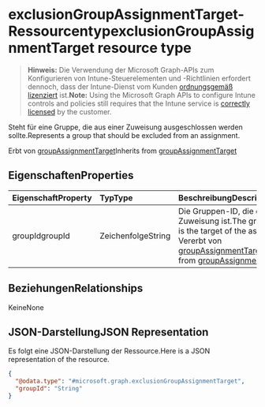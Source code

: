 # <a name="exclusiongroupassignmenttarget-resource-type"></a><span data-ttu-id="597da-101">exclusionGroupAssignmentTarget-Ressourcentyp</span><span class="sxs-lookup"><span data-stu-id="597da-101">exclusionGroupAssignmentTarget resource type</span></span>

> <span data-ttu-id="597da-102">**Hinweis:** Die Verwendung der Microsoft Graph-APIs zum Konfigurieren von Intune-Steuerelementen und -Richtlinien erfordert dennoch, dass der Intune-Dienst vom Kunden [ordnungsgemäß lizenziert](https://go.microsoft.com/fwlink/?linkid=839381) ist.</span><span class="sxs-lookup"><span data-stu-id="597da-102">**Note:** Using the Microsoft Graph APIs to configure Intune controls and policies still requires that the Intune service is [correctly licensed](https://go.microsoft.com/fwlink/?linkid=839381) by the customer.</span></span>

<span data-ttu-id="597da-103">Steht für eine Gruppe, die aus einer Zuweisung ausgeschlossen werden sollte.</span><span class="sxs-lookup"><span data-stu-id="597da-103">Represents a group that should be excluded from an assignment.</span></span>

<span data-ttu-id="597da-104">Erbt von [groupAssignmentTarget](../resources/intune_shared_groupassignmenttarget.md)</span><span class="sxs-lookup"><span data-stu-id="597da-104">Inherits from [groupAssignmentTarget](../resources/intune_shared_groupassignmenttarget.md)</span></span>

## <a name="properties"></a><span data-ttu-id="597da-105">Eigenschaften</span><span class="sxs-lookup"><span data-stu-id="597da-105">Properties</span></span>
|<span data-ttu-id="597da-106">Eigenschaft</span><span class="sxs-lookup"><span data-stu-id="597da-106">Property</span></span>|<span data-ttu-id="597da-107">Typ</span><span class="sxs-lookup"><span data-stu-id="597da-107">Type</span></span>|<span data-ttu-id="597da-108">Beschreibung</span><span class="sxs-lookup"><span data-stu-id="597da-108">Description</span></span>|
|:---|:---|:---|
|<span data-ttu-id="597da-109">groupId</span><span class="sxs-lookup"><span data-stu-id="597da-109">groupId</span></span>|<span data-ttu-id="597da-110">Zeichenfolge</span><span class="sxs-lookup"><span data-stu-id="597da-110">String</span></span>|<span data-ttu-id="597da-111">Die Gruppen-ID, die das Ziel der Zuweisung ist.</span><span class="sxs-lookup"><span data-stu-id="597da-111">The group Id that is the target of the assignment.</span></span> <span data-ttu-id="597da-112">Vererbt von [groupAssignmentTarget](../resources/intune_shared_groupassignmenttarget.md)</span><span class="sxs-lookup"><span data-stu-id="597da-112">Inherited from [groupAssignmentTarget](../resources/intune_shared_groupassignmenttarget.md)</span></span>|

## <a name="relationships"></a><span data-ttu-id="597da-113">Beziehungen</span><span class="sxs-lookup"><span data-stu-id="597da-113">Relationships</span></span>
<span data-ttu-id="597da-114">Keine</span><span class="sxs-lookup"><span data-stu-id="597da-114">None</span></span>
## <a name="json-representation"></a><span data-ttu-id="597da-115">JSON-Darstellung</span><span class="sxs-lookup"><span data-stu-id="597da-115">JSON Representation</span></span>
<span data-ttu-id="597da-116">Es folgt eine JSON-Darstellung der Ressource.</span><span class="sxs-lookup"><span data-stu-id="597da-116">Here is a JSON representation of the resource.</span></span>
<!-- {
  "blockType": "resource",
  "keyProperty": "id",
  "@odata.type": "microsoft.graph.exclusionGroupAssignmentTarget"
}
-->
``` json
{
  "@odata.type": "#microsoft.graph.exclusionGroupAssignmentTarget",
  "groupId": "String"
}
```



